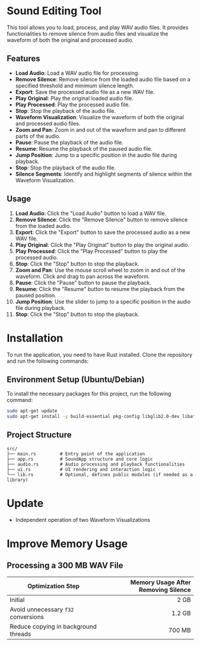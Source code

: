 # Sound Editing Tool

This tool allows you to load, process, and play WAV audio files. It provides functionalities to remove silence from audio files and visualize the waveform of both the original and processed audio.

## Features

- **Load Audio**: Load a WAV audio file for processing.
- **Remove Silence**: Remove silence from the loaded audio file based on a specified threshold and minimum silence length.
- **Export**: Save the processed audio file as a new WAV file.
- **Play Original**: Play the original loaded audio file.
- **Play Processed**: Play the processed audio file.
- **Stop**: Stop the playback of the audio file.
- **Waveform Visualization**: Visualize the waveform of both the original and processed audio files.
- **Zoom and Pan**: Zoom in and out of the waveform and pan to different parts of the audio.
- **Pause**: Pause the playback of the audio file.
- **Resume**: Resume the playback of the paused audio file.
- **Jump Position**: Jump to a specific position in the audio file during playback.
- **Stop**: Stop the playback of the audio file.
- **Silence Segments**: Identify and highlight segments of silence within the Waveform Visualization.

## Usage

1. **Load Audio**: Click the "Load Audio" button to load a WAV file.
2. **Remove Silence**: Click the "Remove Silence" button to remove silence from the loaded audio.
3. **Export**: Click the "Export" button to save the processed audio as a new WAV file.
4. **Play Original**: Click the "Play Original" button to play the original audio.
5. **Play Processed**: Click the "Play Processed" button to play the processed audio.
6. **Stop**: Click the "Stop" button to stop the playback.
7. **Zoom and Pan**: Use the mouse scroll wheel to zoom in and out of the waveform. Click and drag to pan across the waveform.
8. **Pause**: Click the "Pause" button to pause the playback.
9. **Resume**: Click the "Resume" button to resume the playback from the paused position.
10. **Jump Position**: Use the slider to jump to a specific position in the audio file during playback.
11. **Stop**: Click the "Stop" button to stop the playback.

# Installation

To run the application, you need to have Rust installed. Clone the repository and run the following commands:

## Environment Setup (Ubuntu/Debian)

To install the necessary packages for this project, run the following command:

```sh
sudo apt-get update
sudo apt-get install -y build-essential pkg-config libglib2.0-dev libatk1.0-dev libgtk-3-dev libcairo2-dev libpango1.0-dev libasound2-dev
```
## Project Structure

```
src/
├── main.rs         # Entry point of the application
├── app.rs          # SoundApp structure and core logic
├── audio.rs        # Audio processing and playback functionalities
├── ui.rs           # UI rendering and interaction logic
└── lib.rs          # Optional, defines public modules (if needed as a library)
```

# Update

- Independent operation of two Waveform Visualizations

# Improve Memory Usage

## Processing a 300 MB WAV File

| Optimization Step                         | Memory Usage After Removing Silence |
|-------------------------------------------|------------------------------------:|
| Initial                                   | 2 GB                                |
| Avoid unnecessary `f32` conversions       | 1.2 GB                              |
| Reduce copying in background threads      | 700 MB                              |
